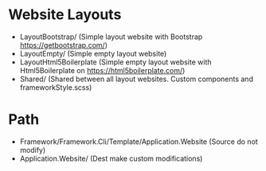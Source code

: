 # Website Layouts
* LayoutBootstrap/ (Simple layout website with Bootstrap https://getbootstrap.com/)
* LayoutEmpty/ (Simple empty layout website)
* LayoutHtml5Boilerplate (Simple empty layout website with Html5Boilerplate on https://html5boilerplate.com/)
* Shared/ (Shared between all layout websites. Custom components and frameworkStyle.scss)

# Path
* Framework/Framework.Cli/Template/Application.Website (Source do not modify)
* Application.Website/ (Dest make custom modifications)